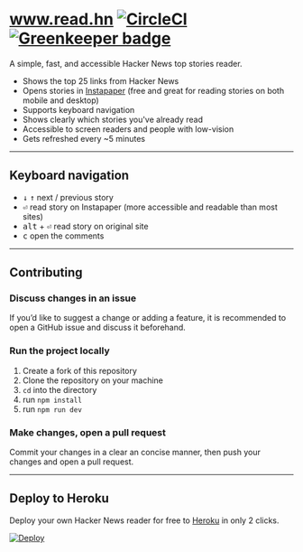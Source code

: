 # www.read.hn [![CircleCI](https://circleci.com/gh/kaelig/readhn.svg?style=shield)](https://circleci.com/gh/kaelig/readhn) [![Greenkeeper badge](https://badges.greenkeeper.io/kaelig/readhn.svg)](https://greenkeeper.io/)

A simple, fast, and accessible Hacker News top stories reader.

- Shows the top 25 links from Hacker News
- Opens stories in [Instapaper](https://www.instapaper.com/) (free and great for reading stories on both mobile and desktop)
- Supports keyboard navigation
- Shows clearly which stories you've already read
- Accessible to screen readers and people with low-vision
- Gets refreshed every ~5 minutes

----

## Keyboard navigation

- <kbd>↓</kbd> <kbd>↑</kbd> next / previous story
- <kbd>⏎</kbd> read story on Instapaper (more accessible and readable than most sites)
- <kbd>alt</kbd> + <kbd>⏎</kbd> read story on original site
- <kbd>c</kbd> open the comments

----

## Contributing

### Discuss changes in an issue

If you’d like to suggest a change or adding a feature, it is recommended to open a GitHub issue and discuss it beforehand.

### Run the project locally

1. Create a fork of this repository
1. Clone the repository on your machine
1. `cd` into the directory
1. run `npm install`
1. run `npm run dev`

### Make changes, open a pull request

Commit your changes in a clear an concise manner, then push your changes and open a pull request.

----

## Deploy to Heroku

Deploy your own Hacker News reader for free to [Heroku](https://www.heroku.com) in only 2 clicks.

[![Deploy](https://www.herokucdn.com/deploy/button.svg)](https://heroku.com/deploy)
